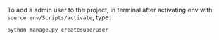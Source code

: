 To add a admin user to the project, in terminal after activating env with `source env/Scripts/activate`, type:

```shell
python manage.py createsuperuser
```
